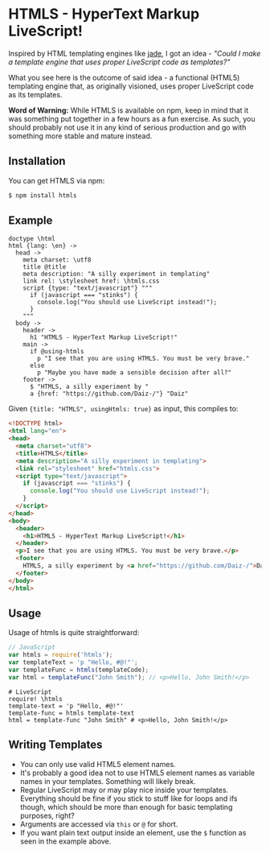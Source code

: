 # HTMLS - HyperText Markup LiveScript!

Inspired by HTML templating engines like [jade](http://jade-lang.com/), I got an idea - *"Could I make a template engine that uses proper LiveScript code as templates?"*

What you see here is the outcome of said idea - a functional (HTML5) templating engine that, as originally visioned, uses proper LiveScript code as its templates.

**Word of Warning:** While HTMLS is available on npm, keep in mind that it was something put together in a few hours as a fun exercise. As such, you should probably not use it in any kind of serious production and go with something more stable and mature instead.

## Installation

You can get HTMLS via npm:

```bash
$ npm install htmls
```

## Example

```livescript
doctype \html
html {lang: \en} ->
  head ->
    meta charset: \utf8
    title @title
    meta description: "A silly experiment in templating"
    link rel: \stylesheet href: \htmls.css
    script {type: "text/javascript"} """
      if (javascript === "stinks") {
        console.log("You should use LiveScript instead!");
      }
    """
  body ->
    header ->
      h1 "HTMLS - HyperText Markup LiveScript!" 
    main ->
      if @using-htmls
        p "I see that you are using HTMLS. You must be very brave."
      else
        p "Maybe you have made a sensible decision after all?"
    footer ->
      $ "HTMLS, a silly experiment by "
      a {href: "https://github.com/Daiz-/"} "Daiz"
```

Given `{title: "HTMLS", usingHtmls: true}` as input, this compiles to:

```html
<!DOCTYPE html>
<html lang="en">
<head>
  <meta charset="utf8">
  <title>HTMLS</title>
  <meta description="A silly experiment in templating">
  <link rel="stylesheet" href="htmls.css">
  <script type="text/javascript">
    if (javascript === "stinks") {
      console.log("You should use LiveScript instead!");
    }
  </script>
</head>
<body>
  <header>
    <h1>HTMLS - HyperText Markup LiveScript!</h1>
  </header>
  <p>I see that you are using HTMLS. You must be very brave.</p>
  <footer>
    HTMLS, a silly experiment by <a href="https://github.com/Daiz-/">Daiz</a>
  </footer>
</body>
</html>
```

## Usage

Usage of htmls is quite straightforward:

```javascript
// JavaScript
var htmls = require('htmls');
var templateText = 'p "Hello, #@!"';
var templateFunc = htmls(templateCode);
var html = templateFunc("John Smith"); // <p>Hello, John Smith!</p> 
```

```livescript
# LiveScript
require! \htmls
template-text = 'p "Hello, #@!"'
template-func = htmls template-text
html = template-func "John Smith" # <p>Hello, John Smith!</p>
```

## Writing Templates

- You can only use valid HTML5 element names.
- It's probably a good idea not to use HTML5 element names as variable names in your templates. Something will likely break.
- Regular LiveScript may or may play nice inside your templates. Everything should be fine if you stick to stuff like for loops and ifs though, which should be more than enough for basic templating purposes, right?
- Arguments are accessed via `this` or `@` for short.
- If you want plain text output inside an element, use the `$` function as seen in the example above.